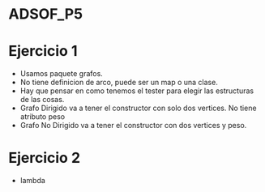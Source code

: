 # ADSOF_P5

# Ejercicio 1
- Usamos paquete grafos. 
- No tiene definicion de arco, puede ser un map o una clase.
- Hay que pensar en como tenemos el tester para elegir las estructuras de las cosas.
- Grafo Dirigido va a tener el constructor con solo dos vertices. No tiene atributo peso
- Grafo No Dirigido va a tener el constructor con dos vertices y peso.

# Ejercicio 2 
- lambda
